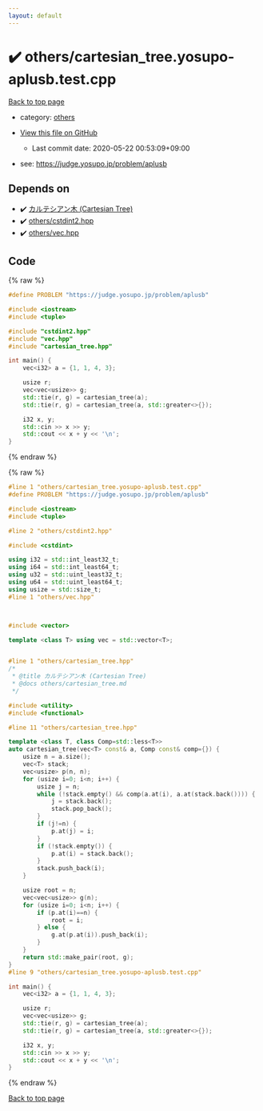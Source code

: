 ```yaml
---
layout: default
---
```


<!-- mathjax config similar to math.stackexchange -->
<script type="text/javascript" async
  src="https://cdnjs.cloudflare.com/ajax/libs/mathjax/2.7.5/MathJax.js?config=TeX-MML-AM_CHTML">
</script>
<script type="text/x-mathjax-config">
  MathJax.Hub.Config({
    TeX: { equationNumbers: { autoNumber: "AMS" }},
    tex2jax: {
      inlineMath: [ ['$','$'] ],
      processEscapes: true
    },
    "HTML-CSS": { matchFontHeight: false },
    displayAlign: "left",
    displayIndent: "2em"
  });
</script>

<script type="text/javascript" src="https://cdnjs.cloudflare.com/ajax/libs/jquery/3.4.1/jquery.min.js"></script>
<script src="https://cdn.jsdelivr.net/npm/jquery-balloon-js@1.1.2/jquery.balloon.min.js" integrity="sha256-ZEYs9VrgAeNuPvs15E39OsyOJaIkXEEt10fzxJ20+2I=" crossorigin="anonymous"></script>
<script type="text/javascript" src="../../assets/js/copy-button.js"></script>
<link rel="stylesheet" href="../../assets/css/copy-button.css" />


# :heavy_check_mark: others/cartesian_tree.yosupo-aplusb.test.cpp

<a href="../../index.html">Back to top page</a>

* category: <a href="../../index.html#5e2bab0ecb94c4ea40777733195abe1b">others</a>
* <a href="{{ site.github.repository_url }}/blob/master/others/cartesian_tree.yosupo-aplusb.test.cpp">View this file on GitHub</a>
    - Last commit date: 2020-05-22 00:53:09+09:00


* see: <a href="https://judge.yosupo.jp/problem/aplusb">https://judge.yosupo.jp/problem/aplusb</a>


## Depends on

* :heavy_check_mark: <a href="../../library/others/cartesian_tree.hpp.html">カルテシアン木 (Cartesian Tree)</a>
* :heavy_check_mark: <a href="../../library/others/cstdint2.hpp.html">others/cstdint2.hpp</a>
* :heavy_check_mark: <a href="../../library/others/vec.hpp.html">others/vec.hpp</a>


## Code

<a id="unbundled"></a>
{% raw %}
```cpp
#define PROBLEM "https://judge.yosupo.jp/problem/aplusb"

#include <iostream>
#include <tuple>

#include "cstdint2.hpp"
#include "vec.hpp"
#include "cartesian_tree.hpp"

int main() {
    vec<i32> a = {1, 1, 4, 3};

    usize r;
    vec<vec<usize>> g;
    std::tie(r, g) = cartesian_tree(a);
    std::tie(r, g) = cartesian_tree(a, std::greater<>{});

    i32 x, y;
    std::cin >> x >> y;
    std::cout << x + y << '\n';
}

```
{% endraw %}

<a id="bundled"></a>
{% raw %}
```cpp
#line 1 "others/cartesian_tree.yosupo-aplusb.test.cpp"
#define PROBLEM "https://judge.yosupo.jp/problem/aplusb"

#include <iostream>
#include <tuple>

#line 2 "others/cstdint2.hpp"

#include <cstdint>

using i32 = std::int_least32_t;
using i64 = std::int_least64_t;
using u32 = std::uint_least32_t;
using u64 = std::uint_least64_t;
using usize = std::size_t;
#line 1 "others/vec.hpp"



#include <vector>

template <class T> using vec = std::vector<T>;


#line 1 "others/cartesian_tree.hpp"
/*
 * @title カルテシアン木 (Cartesian Tree)
 * @docs others/cartesian_tree.md
 */

#include <utility>
#include <functional>

#line 11 "others/cartesian_tree.hpp"

template <class T, class Comp=std::less<T>>
auto cartesian_tree(vec<T> const& a, Comp const& comp={}) {
    usize n = a.size();
    vec<T> stack;
    vec<usize> p(n, n);
    for (usize i=0; i<n; i++) {
        usize j = n;
        while (!stack.empty() && comp(a.at(i), a.at(stack.back()))) {
            j = stack.back();
            stack.pop_back();
        }
        if (j!=n) {
            p.at(j) = i;
        }
        if (!stack.empty()) {
            p.at(i) = stack.back();
        }
        stack.push_back(i);
    }

    usize root = n;
    vec<vec<usize>> g(n);
    for (usize i=0; i<n; i++) {
        if (p.at(i)==n) {
            root = i;
        } else {
            g.at(p.at(i)).push_back(i);
        }
    }
    return std::make_pair(root, g);
}
#line 9 "others/cartesian_tree.yosupo-aplusb.test.cpp"

int main() {
    vec<i32> a = {1, 1, 4, 3};

    usize r;
    vec<vec<usize>> g;
    std::tie(r, g) = cartesian_tree(a);
    std::tie(r, g) = cartesian_tree(a, std::greater<>{});

    i32 x, y;
    std::cin >> x >> y;
    std::cout << x + y << '\n';
}

```
{% endraw %}

<a href="../../index.html">Back to top page</a>

